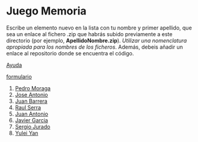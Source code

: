 Juego Memoria
======

Escribe un elemento nuevo en la lista con tu nombre y primer apellido, que sea un enlace al fichero .zip que habrás subido previamente a este directorio (por ejemplo, **ApellidoNombre.zip**). *Utilizar una nomenclatura apropiada para los nombres de los ficheros*.
Además, debeis añadir un enlace al repositorio donde se encuentra el código.

[Ayuda](https://lorca.act.uji.es/curso/mit-app-inventor/memory/)

[formulario](form.png)

1. [Pedro Moraga](https://github.com/Dreufter/MobileApps/tree/main/CardsGame)
2. [Jose Antonio](https://github.com/OteloxESP/JuegoDeCartas)
3. [Juan Barrera](https://github.com/Acaluw/JuegoMemoria)
4. [Raul Serra](https://github.com/XzRaulzX/Juego_Memoria)
5. [Juan Antonio](https://github.com/JuanAntonio21/juegomemoriabn)
6. [Javier Garcia](https://github.com/Glyaxz/MemoryGame)
7. [Sergio Jurado](https://github.com/Sergio-Jurado/Juego_memoria)
8. [Yulei Yan](https://github.com/YuleiYanYY/JuegoMemoria)
